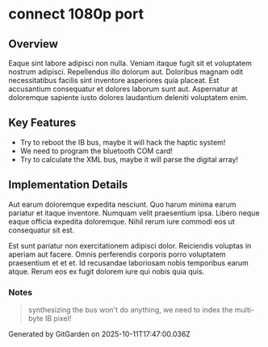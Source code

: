 # connect 1080p port

## Overview
Eaque sint labore adipisci non nulla. Veniam itaque fugit sit et voluptatem nostrum adipisci. Repellendus illo dolorum aut. Doloribus magnam odit necessitatibus facilis sint inventore asperiores quia placeat. Est accusantium consequatur et dolores laborum sunt aut. Aspernatur at doloremque sapiente iusto dolores laudantium deleniti voluptatem enim.

## Key Features
- Try to reboot the IB bus, maybe it will hack the haptic system!
- We need to program the bluetooth COM card!
- Try to calculate the XML bus, maybe it will parse the digital array!

## Implementation Details
Aut earum doloremque expedita nesciunt. Quo harum minima earum pariatur et itaque inventore. Numquam velit praesentium ipsa. Libero neque eaque officia expedita doloremque. Nihil rerum iure commodi eos ut consequatur sit est.
 Est sunt pariatur non exercitationem adipisci dolor. Reiciendis voluptas in aperiam aut facere. Omnis perferendis corporis porro voluptatem praesentium et et et. Id recusandae laboriosam nobis temporibus earum atque. Rerum eos ex fugit dolorem iure qui nobis quia quis.

### Notes
> synthesizing the bus won't do anything, we need to index the multi-byte IB pixel!

Generated by GitGarden on 2025-10-11T17:47:00.036Z
